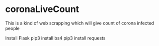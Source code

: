 # coronaLiveCount
This is a kind of web scrapping which will  give count of corona infected people

Install Flask 
pip3 install bs4
pip3 install requests
